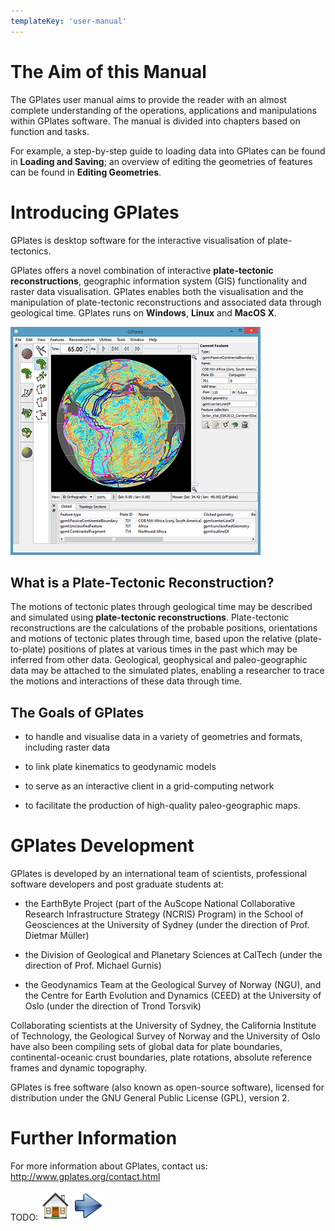 ```yaml
---
templateKey: 'user-manual'
---
```

The Aim of this Manual
======================

The GPlates user manual aims to provide the reader with an almost complete understanding of the operations, applications and manipulations within GPlates software. The manual is divided into chapters based on function and tasks.

For example, a step-by-step guide to loading data into GPlates can be found in **Loading and Saving**; an overview of editing the geometries of features can be found in **Editing Geometries**.

Introducing GPlates
===================

GPlates is desktop software for the interactive visualisation of plate-tectonics.

GPlates offers a novel combination of interactive **plate-tectonic reconstructions**, geographic information system (GIS) functionality and raster data visualisation. GPlates enables both the visualisation and the manipulation of plate-tectonic reconstructions and associated data through geological time. GPlates runs on **Windows**, **Linux** and **MacOS X**.

![](./screenshots/MainWindow-Intro.png)

What is a Plate-Tectonic Reconstruction?
----------------------------------------

The motions of tectonic plates through geological time may be described and simulated using **plate-tectonic reconstructions**. Plate-tectonic reconstructions are the calculations of the probable positions, orientations and motions of tectonic plates through time, based upon the relative (plate-to-plate) positions of plates at various times in the past which may be inferred from other data. Geological, geophysical and paleo-geographic data may be attached to the simulated plates, enabling a researcher to trace the motions and interactions of these data through time.

The Goals of GPlates
--------------------

-   to handle and visualise data in a variety of geometries and formats, including raster data

-   to link plate kinematics to geodynamic models

-   to serve as an interactive client in a grid-computing network

-   to facilitate the production of high-quality paleo-geographic maps.

GPlates Development
===================

GPlates is developed by an international team of scientists, professional software developers and post graduate students at:

-   the EarthByte Project (part of the AuScope National Collaborative Research Infrastructure Strategy (NCRIS) Program) in the School of Geosciences at the University of Sydney (under the direction of Prof. Dietmar Müller)

-   the Division of Geological and Planetary Sciences at CalTech (under the direction of Prof. Michael Gurnis)

-   the Geodynamics Team at the Geological Survey of Norway (NGU), and the Centre for Earth Evolution and Dynamics (CEED) at the University of Oslo (under the direction of Trond Torsvik)

Collaborating scientists at the University of Sydney, the California Institute of Technology, the Geological Survey of Norway and the University of Oslo have also been compiling sets of global data for plate boundaries, continental-oceanic crust boundaries, plate rotations, absolute reference frames and dynamic topography.

GPlates is free software (also known as open-source software), licensed for distribution under the GNU General Public License (GPL), version 2.

Further Information
===================

For more information about GPlates, contact us: <http://www.gplates.org/contact.html>

TODO:
![](images/icons/home.png) ![](images/icons/next.png)
